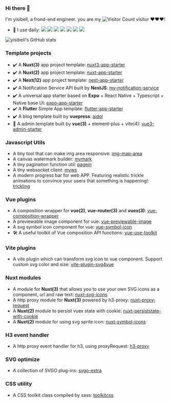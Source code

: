 ### Hi there 👋

<!--
**yisibell/yisibell** is a ✨ _special_ ✨ repository because its `README.md` (this file) appears on your GitHub profile.

Here are some ideas to get you started:

- 🔭 I’m currently working on ...
- 🌱 I’m currently learning ...
- 👯 I’m looking to collaborate on ...
- 🤔 I’m looking for help with ...
- 💬 Ask me about ...
- 📫 How to reach me: ...
- 😄 Pronouns: ...
- ⚡ Fun fact: ...
-->

I'm yisibell, a frond-end engineer. you are my ![Visitor Count](https://profile-counter.glitch.me/yisibell/count.svg) visitor ❤❤❤!


- 🚀 I use daily: ![](	https://img.shields.io/badge/TypeScript-007ACC?style=for-the-badge&logo=typescript&logoColor=white) 
![](https://img.shields.io/badge/Vue-35495E?style=for-the-badge&logo=vue.js&logoColor=4FC08D) 
![](https://img.shields.io/badge/Nuxt-35495E?style=for-the-badge&logo=nuxt.js&logoColor=4FC08D) 
![](https://img.shields.io/badge/React-20232A?style=for-the-badge&logo=react&logoColor=61DAFB) 
![](https://img.shields.io/badge/Next-20232A?style=for-the-badge&logo=next.js&logoColor=61DAFB) 
![](https://img.shields.io/badge/Node.js-43853D?style=for-the-badge&logo=node.js&logoColor=white) 
![](https://img.shields.io/badge/Dart-0175C2?style=for-the-badge&logo=dart&logoColor=white)


![yisibell's GitHub stats](https://github-readme-stats.vercel.app/api?username=yisibell&show_icons=true&theme=tokyonight)

### Template projects

- :heavy_check_mark: A **Nuxt(3)** app project template: [nuxt3-app-starter](https://github.com/yisibell/nuxt3-app-starter)
- :heavy_check_mark: A **Nuxt(2)** app project template: [nuxt-app-starter](https://github.com/yisibell/nuxt-app-starter)
- :heavy_check_mark: A **Next(12)** app project template: [next-app-starter](https://github.com/yisibell/next-app-starter)
- :heavy_check_mark: A Notification Service API built by **NestJS**: [my-notification-service](https://github.com/yisibell/my-notification-service)
- :heavy_check_mark: A universal app starter based on **Expo** + React Native + Typescript + Native base UI: [expo-app-starter](https://github.com/yisibell/expo-app-starter)
- :heavy_check_mark: A **Flutter** Simple App template: [flutter-app-starter](https://github.com/yisibell/flutter-app-starter)
- :heavy_check_mark: A blog template built by **vuepress**: [aidol](https://github.com/yisibell/aidol)
- 🚧 A admin template built by **vue(3)** + element-plus + vite(4): [vue3-admin-starter](https://github.com/yisibell/vue3-admin-starter)


### Javascript Utils

- A tiny tool that can make img area responsive: [img-map-area](https://github.com/yisibell/img-map-area)
- A canvas watermark builder: [mymark](https://github.com/yisibell/mymark)
- A tiny pagination function util: [pagein](https://github.com/yisibell/pagein)
- A tiny websocket client: [myws](https://github.com/yisibell/myws)
- A modern progress bar for web APP. Featuring realistic trickle animations to convince your users that something is happening!: [trickling](https://github.com/yisibell/trickling)

### Vue plugins

- A composition wrapper for **vue(2)**, **vue-router(3)** and **vuex(3)**: [vue-composition-wrapper](https://github.com/yisibell/vue-composition-wrapper)
- A previewable image component for vue: [vue-previewable-image](https://github.com/yisibell/vue-previewable-image)
- A svg symbol icon component for vue: [vue-symbol-icon](https://github.com/yisibell/vue-symbol-icon)
- 🛠️ A useful toolkit of Vue composition API functions: [vue-use-toolkit](https://github.com/yisibell/vue-use-toolkit)

### Vite plugins

- A vite plugin which can transform svg icon to vue component. Support custom svg color and size: [vite-plugin-svg4vue](https://github.com/yisibell/vite-plugin-svg4vue)

### Nuxt modules

- A module for **Nuxt(3)** that allows you to use your own SVG icons as a component, url and raw text: [nuxt-svg-icons](https://github.com/yisibell/nuxt-svg-icons)
- A http proxy module for **Nuxt(3)** powered by h3-proxy: [nuxt-proxy-request](https://github.com/yisibell/nuxt-proxy-request)
- A **Nuxt(2)** module to persist vuex state with cookie: [nuxt-persiststate-with-cookie](https://github.com/yisibell/nuxt-persiststate-with-cookie)
- A **Nuxt(2)** module for using svg sprite icon: [nuxt-symbol-icons](https://github.com/yisibell/nuxt-symbol-icons)

### H3 event handler

- A http proxy event handler for h3, using proxyRequest: [h3-proxy](https://github.com/yisibell/h3-proxy)

### SVG optimize

- A collection of SVGO plug-ins: [svgo-extra](https://github.com/yisibell/svgo-extra)

### CSS utility

- A CSS toolkit class compiled by sass: [toolkitcss](https://github.com/yisibell/toolkitcss)
